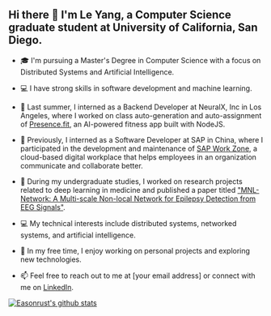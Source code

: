 ## Hi there 👋 I'm Le Yang, a Computer Science graduate student at University of California, San Diego.

- 🎓 I'm pursuing a Master's Degree in Computer Science with a focus on Distributed Systems and Artificial Intelligence.

- 💻 I have strong skills in software development and machine learning.

- 💼 Last summer, I interned as a Backend Developer at NeuralX, Inc in Los Angeles, where I worked on class auto-generation and auto-assignment of [Presence.fit](https://apps.apple.com/us/app/presence-fit/id1494435397), an AI-powered fitness app built with NodeJS.

- 🏢 Previously, I interned as a Software Developer at SAP in China, where I participated in the development and maintenance of [SAP Work Zone](https://www.sap.com/products/technology-platform/workzone.html), a cloud-based digital workplace that helps employees in an organization communicate and collaborate better.

- 📜 During my undergraduate studies, I worked on research projects related to deep learning in medicine and published a paper titled ["MNL-Network: A Multi-scale Non-local Network for Epilepsy Detection from EEG Signals"](https://www.frontiersin.org/articles/10.3389/fnins.2020.00870/full).

- 💻 My technical interests include distributed systems, networked systems, and artificial intelligence.

- 🌟 In my free time, I enjoy working on personal projects and exploring new technologies.

- 📫 Feel free to reach out to me at [your email address] or connect with me on [LinkedIn](https://www.linkedin.com/in/le-yang-ucsd/).


[![Easonrust's github stats](https://github-readme-stats.vercel.app/api?username=Easonrust&count_private=true&hide=contribs&show_icons=true)](https://github.com/anuraghazra/github-readme-stats)

